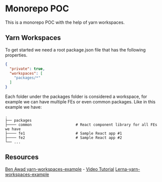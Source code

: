 # Monorepo POC

This is a monorepo POC with the help of yarn workspaces.

## Yarn Workspaces

To get started we need a root package.json file that has the following properties.

```json
{
  "private": true,
  "workspaces": [
    "packages/*"
  ]
}
```

Each folder under the packages folder is considered a workspace, for example we can have multiple FEs or even common packages. Like in this example we have:

    .
    ├── packages                   
    ├──── common                    # React component library for all FEs we have
    ├──── fe1                       # Sample React app #1
    ├──── fe2                       # Sample React app #2
    └── ...


## Resources

[Ben Awad yarn-workspaces-example](https://github.com/benawad/yarn-workspaces-example) - [Video Tutorial](https://www.youtube.com/watch?v=G8KXFWftCg0)
[Lerna-yarn-workspaces-example](https://github.com/Quramy/lerna-yarn-workspaces-example)